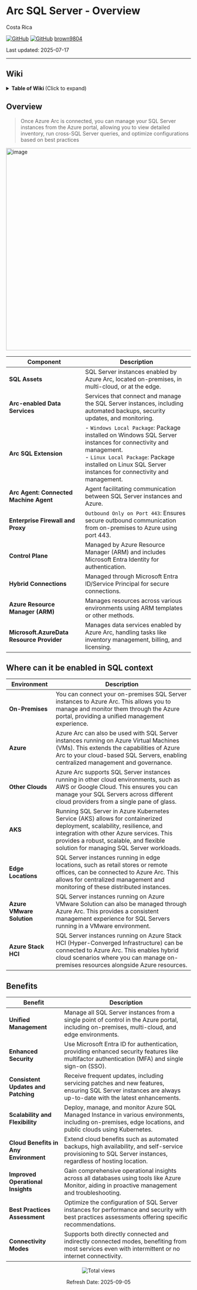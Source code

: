 # Arc SQL Server - Overview 

Costa Rica

[![GitHub](https://badgen.net/badge/icon/github?icon=github&label)](https://github.com) 
[![GitHub](https://img.shields.io/badge/--181717?logo=github&logoColor=ffffff)](https://github.com/)
[brown9804](https://github.com/brown9804)

Last updated: 2025-07-17

----------

## Wiki 

<details>
<summary><b>Table of Wiki </b> (Click to expand)</summary>

- [Overview - SQL Server enabled by Azure Arc](https://learn.microsoft.com/en-us/sql/sql-server/azure-arc/overview?view=sql-server-ver16)
- [Benefit from Azure Arc-enabled SQL Managed Instance](https://techcommunity.microsoft.com/t5/azure-arc-blog/benefit-from-azure-arc-enabled-sql-managed-instance-even-without/ba-p/3259167)
- [Public preview: Bring enhanced manageability to your SQL Server](https://azure.microsoft.com/en-us/updates/public-preview-bring-enhanced-manageability-to-your-sql-server-anywhere-with-azure-arc/)
- [Best practices assessment for Azure Arc Enabled SQL Server](https://techcommunity.microsoft.com/t5/azure-arc-blog/evaluate-sql-server-configuration-using-best-practices/ba-p/3773382)
- [Prerequisites - SQL Server enabled by Azure Arc](https://learn.microsoft.com/en-us/sql/sql-server/azure-arc/prerequisites?view=sql-server-ver16&tabs=azure)
- [Understanding Azure Arc Enabled SQL Server](https://learn.microsoft.com/en-us/shows/data-exposed/understanding-azure-arc-enabled-sql-server)
- [Plan and deploy Azure Arc-enabled servers - Azure Arc](https://learn.microsoft.com/en-us/azure/azure-arc/servers/plan-at-scale-deployment)
- [SQL Managed Instance enabled by Azure Arc Overview](https://learn.microsoft.com/en-us/azure/azure-arc/data/managed-instance-overview)
- [Analyze metrics with Azure Monitor metrics explorer](https://learn.microsoft.com/en-us/azure/azure-monitor/essentials/analyze-metrics#pin-charts-to-dashboards)
- [Administer SQL Server with Azure Arc - Azure Architecture Center](https://learn.microsoft.com/en-us/azure/architecture/hybrid/azure-arc-sql-server)
- [SQL Server enabled by Azure Arc](https://learn.microsoft.com/en-gb/sql/sql-server/azure-arc/overview?view=sql-server-ver16#architecture)

</details>

## Overview 

> Once Azure Arc is connected, you can manage your SQL Server instances from the Azure portal, allowing you to view detailed inventory, run cross-SQL Server queries, and optimize configurations based on best practices

<img width="550" alt="image" src="https://github.com/user-attachments/assets/5ce51be3-d5e3-441f-b1ec-d7451b825320">

| **Component**                        | **Description**                                                                                   |
|--------------------------------------|---------------------------------------------------------------------------------------------------|
| **SQL Assets**                       | SQL Server instances enabled by Azure Arc, located on-premises, in multi-cloud, or at the edge.   |
| **Arc-enabled Data Services**        | Services that connect and manage the SQL Server instances, including automated backups, security updates, and monitoring. |
| **Arc SQL Extension**                |   - `Windows Local Package`: Package installed on Windows SQL Server instances for connectivity and management. <br/>   - `Linux Local Package`: Package installed on Linux SQL Server instances for connectivity and management. |
| **Arc Agent: Connected Machine Agent** | Agent facilitating communication between SQL Server instances and Azure.                          |
| **Enterprise Firewall and Proxy**    |   `Outbound Only on Port 443`: Ensures secure outbound communication from on-premises to Azure using port 443. |
| **Control Plane**                    | Managed by Azure Resource Manager (ARM) and includes Microsoft Entra Identity for authentication. |
| **Hybrid Connections**               | Managed through Microsoft Entra ID/Service Principal for secure connections.                      |
| **Azure Resource Manager (ARM)**     | Manages resources across various environments using ARM templates or other methods.               |
| **Microsoft.AzureData Resource Provider** | Manages data services enabled by Azure Arc, handling tasks like inventory management, billing, and licensing. |

## Where can it be enabled in SQL context

| Environment             | Description                                                                                                                       |
|-------------------------|-----------------------------------------------------------------------------------------------------------------------------------|
| **On-Premises**         | You can connect your on-premises SQL Server instances to Azure Arc. This allows you to manage and monitor them through the Azure portal, providing a unified management experience. |
| **Azure**               | Azure Arc can also be used with SQL Server instances running on Azure Virtual Machines (VMs). This extends the capabilities of Azure Arc to your cloud-based SQL Servers, enabling centralized management and governance. |
| **Other Clouds**        | Azure Arc supports SQL Server instances running in other cloud environments, such as AWS or Google Cloud. This ensures you can manage your SQL Servers across different cloud providers from a single pane of glass. |
| **AKS**                 | Running SQL Server in Azure Kubernetes Service (AKS) allows for containerized deployment, scalability, resilience, and integration with other Azure services. This provides a robust, scalable, and flexible solution for managing SQL Server workloads. |
| **Edge Locations**      | SQL Server instances running in edge locations, such as retail stores or remote offices, can be connected to Azure Arc. This allows for centralized management and monitoring of these distributed instances. |
| **Azure VMware Solution** | SQL Server instances running on Azure VMware Solution can also be managed through Azure Arc. This provides a consistent management experience for SQL Servers running in a VMware environment. |
| **Azure Stack HCI**     | SQL Server instances running on Azure Stack HCI (Hyper-Converged Infrastructure) can be connected to Azure Arc. This enables hybrid cloud scenarios where you can manage on-premises resources alongside Azure resources. |

## Benefits 

| **Benefit**                     | **Description**                                                                                                                                       |
|---------------------------------|-------------------------------------------------------------------------------------------------------------------------------------------------------|
| **Unified Management**          | Manage all SQL Server instances from a single point of control in the Azure portal, including on-premises, multi-cloud, and edge environments.         |
| **Enhanced Security**           | Use Microsoft Entra ID for authentication, providing enhanced security features like multifactor authentication (MFA) and single sign-on (SSO).        |
| **Consistent Updates and Patching** | Receive frequent updates, including servicing patches and new features, ensuring SQL Server instances are always up-to-date with the latest enhancements. |
| **Scalability and Flexibility** | Deploy, manage, and monitor Azure SQL Managed Instance in various environments, including on-premises, edge locations, and public clouds using Kubernetes. |
| **Cloud Benefits in Any Environment** | Extend cloud benefits such as automated backups, high availability, and self-service provisioning to SQL Server instances, regardless of hosting location. |
| **Improved Operational Insights** | Gain comprehensive operational insights across all databases using tools like Azure Monitor, aiding in proactive management and troubleshooting.         |
| **Best Practices Assessment**   | Optimize the configuration of SQL Server instances for performance and security with best practices assessments offering specific recommendations.       |
| **Connectivity Modes**          | Supports both directly connected and indirectly connected modes, benefiting from most services even with intermittent or no internet connectivity.       |

<!-- START BADGE -->
<div align="center">
  <img src="https://img.shields.io/badge/Total%20views-1443-limegreen" alt="Total views">
  <p>Refresh Date: 2025-09-05</p>
</div>
<!-- END BADGE -->
